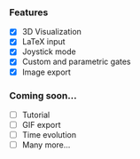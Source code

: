 ### Features

- [X] 3D Visualization
- [X] LaTeX input
- [X] Joystick mode
- [X] Custom and parametric gates
- [X] Image export

### Coming soon...

- [ ] Tutorial
- [ ] GIF export
- [ ] Time evolution
- [ ] Many more...
